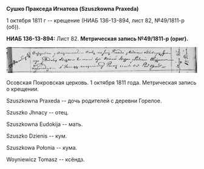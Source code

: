 **Сушко Пракседа Игнатова (Szuszkowna Praxeda)**

1 октября 1811 г -- крещение (НИАБ 136-13-894, лист 82, №49/1811-р
(об)).

**НИАБ 136-13-894:** Лист 82. **Метрическая запись №49/1811-р (ориг).**

![](./media/d00170cc7c3fea1a91400245a2356a9ca9a8f9e8.png)

Осовская Покровская церковь. 1 октября 1811 года. Метрическая запись о
крещении.

Szuszkowna Praxeda -- дочь родителей с деревни Горелое.

Szuszko Jhnacy -- отец.

Szuszkowna Eudokija -- мать.

Szuszko Dzienis -- кум.

Szuszkowa Połonia -- кума.

Woyniewicz Tomasz -- ксёндз.
